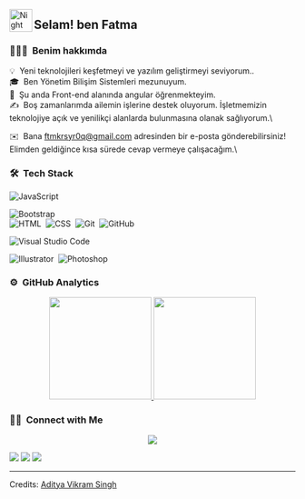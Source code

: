 
<img alt="Night Coding" src="./assets/Hand%20Wave.gif" width='40' align="left"/><h2>Selam! ben Fatma</h2>

<!-- ## 👋 &nbsp;Selam! ben Fatma-->

### 👨🏻‍💻 &nbsp;Benim hakkımda

💡 &nbsp;Yeni teknolojileri keşfetmeyi ve yazılım geliştirmeyi seviyorum..\
🎓 &nbsp;Ben Yönetim Bilişim Sistemleri mezunuyum.\
🌱 &nbsp;Şu anda Front-end alanında angular öğrenmekteyim.\
✍️ &nbsp;Boş zamanlarımda ailemin işlerine destek oluyorum. İşletmemizin teknolojiye açık ve yenilikçi alanlarda bulunmasına olanak sağlıyorum.\

✉️ &nbsp;Bana ftmkrsyr0q@gmail.com adresinden bir e-posta gönderebilirsiniz! Elimden geldiğince kısa sürede cevap vermeye çalışacağım.\


<!-- <img alt="Night Coding" src="https://raw.githubusercontent.com/AVS1508/AVS1508/master/assets/Night-Coding.gif" align="right"/> -->

### 🛠 &nbsp;Tech Stack
<!-- 
![Python](https://img.shields.io/badge/-Python-05122A?style=flat&logo=python)&nbsp; -->
![JavaScript](https://img.shields.io/badge/-JavaScript-05122A?style=flat&logo=javascript)&nbsp;
<!-- ![Java](https://img.shields.io/badge/-Java-05122A?style=flat&logo=Java&logoColor=FFA518)&nbsp; -->
<!-- ![C](https://img.shields.io/badge/-C-05122A?style=flat&logo=C&logoColor=A8B9CC)&nbsp; -->
<!-- ![C++](https://img.shields.io/badge/-C++-05122A?style=flat&logo=C%2B%2B&logoColor=00599C)&nbsp;
![R (Statistics)](https://img.shields.io/badge/-R-05122A?style=flat&logo=R&logoColor=276DC3)\
![React](https://img.shields.io/badge/-React-05122A?style=flat&logo=react)&nbsp;
![Node.js](https://img.shields.io/badge/-Node.js-05122A?style=flat&logo=node.js)&nbsp;
![Django](https://img.shields.io/badge/-Django-05122A?style=flat&logo=django&logoColor=092E20)&nbsp;
![Flask](https://img.shields.io/badge/-Flask-05122A?style=flat&logo=flask)&nbsp; -->
![Bootstrap](https://img.shields.io/badge/-Bootstrap-05122A?style=flat&logo=bootstrap&logoColor=563D7C)\
![HTML](https://img.shields.io/badge/-HTML-05122A?style=flat&logo=HTML5)&nbsp;
![CSS](https://img.shields.io/badge/-CSS-05122A?style=flat&logo=CSS3&logoColor=1572B6)&nbsp;
![Git](https://img.shields.io/badge/-Git-05122A?style=flat&logo=git)&nbsp;
![GitHub](https://img.shields.io/badge/-GitHub-05122A?style=flat&logo=github)&nbsp;
<!-- ![Markdown](https://img.shields.io/badge/-Markdown-05122A?style=flat&logo=markdown)\ -->
![Visual Studio Code](https://img.shields.io/badge/-Visual%20Studio%20Code-05122A?style=flat&logo=visual-studio-code&logoColor=007ACC)&nbsp;
<!-- ![RStudio](https://img.shields.io/badge/-RStudio-05122A?style=flat&logo=rstudio)&nbsp;
![Eclipse](https://img.shields.io/badge/-Eclipse-05122A?style=flat&logo=eclipse-ide&logoColor=2C2255)\ -->
![Illustrator](https://img.shields.io/badge/-Illustrator-05122A?style=flat&logo=adobe-illustrator)&nbsp;
![Photoshop](https://img.shields.io/badge/-Photoshop-05122A?style=flat&logo=adobe-photoshop)&nbsp;
<!-- ![InDesign](https://img.shields.io/badge/-InDesign-05122A?style=flat&logo=adobe-indesign) -->

### ⚙️ &nbsp;GitHub Analytics

<p align="center">
<a href="https://github.com/Fatmakarasayar">
  <img height="180em" src="https://github-readme-stats-eight-theta.vercel.app/api?username=fatmakarasayar&show_icons=true&theme=algolia&include_all_commits=true&count_private=true"/>
  <img height="180em" src="https://github-readme-stats-eight-theta.vercel.app/api/top-langs/?username=fatmakarasayar&layout=compact&langs_count=8&theme=algolia"/>
</a>
</p>

### 🤝🏻 &nbsp;Connect with Me

<p align="center">
<!-- <a href="https://www.adityavsingh.com"><img src="https://img.shields.io/badge/-adityavsingh.com-3423A6?style=flat&logo=Google-Chrome&logoColor=white"/></a> -->
<a href="https://linkedin.com/in/Fatmakarasayar"><img src="https://img.shields.io/badge/fatma-karasayar-0077B5?style=flat&logo=Linkedin&logoColor=white"/></a>
  
<a href="mailto:ftmkrsyr0q@gmail.com"><img src="https://img.shields.io/badge/-ftmkrsyr0q@gmail.com-D14836?style=flat&logo=Gmail&logoColor=white"/></a>
<a href="https://instagram.com/fatmakarasayar"><img src="https://img.shields.io/badge/-@fatmakarasayar-E4405F?style=flat&logo=Instagram&logoColor=white"/></a>
<a href="https://facebook.com/fatmakarasayar"><img src="https://img.shields.io/badge/-@fatmakarasayar-1877F2?style=flat&logo=Facebook&logoColor=white"/></a>
<!-- <a href="https://www.pinterest.ca/AVS1508"><img src="https://img.shields.io/badge/-@AVS1508-BD081C?style=flat&logo=Pinterest&logoColor=white"/></a> -->
<!-- <a href="https://www.behance.net/AVS1508"><img src="https://img.shields.io/badge/-@AVS1508-1769FF?style=flat&logo=Behance&logoColor=white"/></a> -->
</p>

-----
Credits: [Aditya Vikram Singh](https://github.com/Fatmakarasayar)
